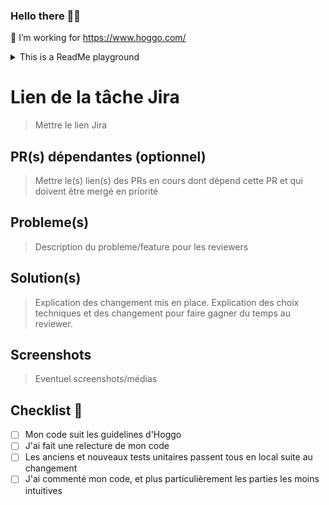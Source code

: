 ### Hello there 🧔🏼

🔭 I’m working for https://www.hoggo.com/

<details>
    <summary>This is a ReadMe playground</summary>
    HOLA !
</details>

# Lien de la tâche Jira

> Mettre le lien Jira

## PR(s) dépendantes (optionnel)

> Mettre le(s) lien(s) des PRs en cours dont dépend cette PR et qui doivent être mergé en priorité

## Probleme(s)

> Description du probleme/feature pour les reviewers

## Solution(s)

> Explication des changement mis en place. Explication des choix techniques et des changement pour faire gagner du temps au reviewer.

## Screenshots

> Eventuel screenshots/médias

## Checklist 🤔

- [ ] Mon code suit les guidelines d'Hoggo
- [ ] J'ai fait une relecture de mon code
- [ ] Les anciens et nouveaux tests unitaires passent tous en local suite au changement
- [ ] J'ai commenté mon code, et plus particulièrement les parties les moins intuitives
<!--
**PiRB/PiRB** is a ✨ _special_ ✨ repository because its `README.md` (this file) appears on your GitHub profile.

Here are some ideas to get you started:

- 🔭 I’m currently working on ...
- 🌱 I’m currently learning ...
- 👯 I’m looking to collaborate on ...
- 🤔 I’m looking for help with ...
- 💬 Ask me about ...
- 📫 How to reach me: ...
- 😄 Pronouns: ...
- ⚡ Fun fact: ...
-->

